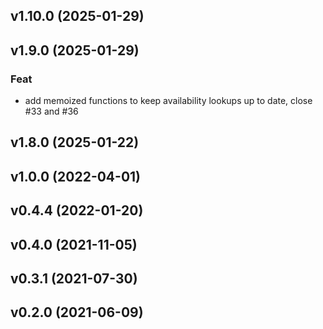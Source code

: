 ## v1.10.0 (2025-01-29)

## v1.9.0 (2025-01-29)

### Feat

- add memoized functions to keep availability lookups up to date, close #33 and #36

## v1.8.0 (2025-01-22)

## v1.0.0 (2022-04-01)

## v0.4.4 (2022-01-20)

## v0.4.0 (2021-11-05)

## v0.3.1 (2021-07-30)

## v0.2.0 (2021-06-09)
